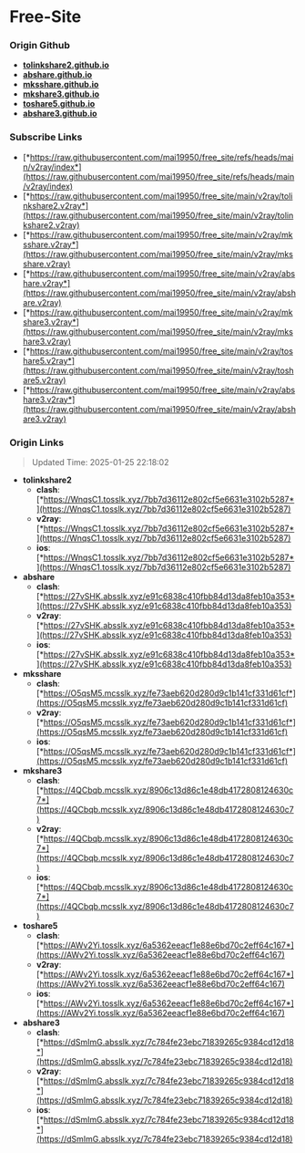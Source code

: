 # Free-Site

### Origin Github

- [**tolinkshare2.github.io**](https://github.com/tolinkshare2/tolinkshare2.github.io)
- [**abshare.github.io**](https://github.com/abshare/abshare.github.io)
- [**mksshare.github.io**](https://github.com/mksshare/mksshare.github.io)
- [**mkshare3.github.io**](https://github.com/mkshare3/mkshare3.github.io)
- [**toshare5.github.io**](https://github.com/toshare5/toshare5.github.io)
- [**abshare3.github.io**](https://github.com/abshare3/abshare3.github.io)

### Subscribe Links

- [*https://raw.githubusercontent.com/mai19950/free_site/refs/heads/main/v2ray/index*](https://raw.githubusercontent.com/mai19950/free_site/refs/heads/main/v2ray/index)
- [*https://raw.githubusercontent.com/mai19950/free_site/main/v2ray/tolinkshare2.v2ray*](https://raw.githubusercontent.com/mai19950/free_site/main/v2ray/tolinkshare2.v2ray)
- [*https://raw.githubusercontent.com/mai19950/free_site/main/v2ray/mksshare.v2ray*](https://raw.githubusercontent.com/mai19950/free_site/main/v2ray/mksshare.v2ray)
- [*https://raw.githubusercontent.com/mai19950/free_site/main/v2ray/abshare.v2ray*](https://raw.githubusercontent.com/mai19950/free_site/main/v2ray/abshare.v2ray)
- [*https://raw.githubusercontent.com/mai19950/free_site/main/v2ray/mkshare3.v2ray*](https://raw.githubusercontent.com/mai19950/free_site/main/v2ray/mkshare3.v2ray)
- [*https://raw.githubusercontent.com/mai19950/free_site/main/v2ray/toshare5.v2ray*](https://raw.githubusercontent.com/mai19950/free_site/main/v2ray/toshare5.v2ray)
- [*https://raw.githubusercontent.com/mai19950/free_site/main/v2ray/abshare3.v2ray*](https://raw.githubusercontent.com/mai19950/free_site/main/v2ray/abshare3.v2ray)

### Origin Links

> Updated Time: 2025-01-25 22:18:02

- **tolinkshare2**
  - **clash**: [*https://WnqsC1.tosslk.xyz/7bb7d36112e802cf5e6631e3102b5287*](https://WnqsC1.tosslk.xyz/7bb7d36112e802cf5e6631e3102b5287)
  - **v2ray**: [*https://WnqsC1.tosslk.xyz/7bb7d36112e802cf5e6631e3102b5287*](https://WnqsC1.tosslk.xyz/7bb7d36112e802cf5e6631e3102b5287)
  - **ios**: [*https://WnqsC1.tosslk.xyz/7bb7d36112e802cf5e6631e3102b5287*](https://WnqsC1.tosslk.xyz/7bb7d36112e802cf5e6631e3102b5287)
- **abshare**
  - **clash**: [*https://27vSHK.absslk.xyz/e91c6838c410fbb84d13da8feb10a353*](https://27vSHK.absslk.xyz/e91c6838c410fbb84d13da8feb10a353)
  - **v2ray**: [*https://27vSHK.absslk.xyz/e91c6838c410fbb84d13da8feb10a353*](https://27vSHK.absslk.xyz/e91c6838c410fbb84d13da8feb10a353)
  - **ios**: [*https://27vSHK.absslk.xyz/e91c6838c410fbb84d13da8feb10a353*](https://27vSHK.absslk.xyz/e91c6838c410fbb84d13da8feb10a353)
- **mksshare**
  - **clash**: [*https://O5qsM5.mcsslk.xyz/fe73aeb620d280d9c1b141cf331d61cf*](https://O5qsM5.mcsslk.xyz/fe73aeb620d280d9c1b141cf331d61cf)
  - **v2ray**: [*https://O5qsM5.mcsslk.xyz/fe73aeb620d280d9c1b141cf331d61cf*](https://O5qsM5.mcsslk.xyz/fe73aeb620d280d9c1b141cf331d61cf)
  - **ios**: [*https://O5qsM5.mcsslk.xyz/fe73aeb620d280d9c1b141cf331d61cf*](https://O5qsM5.mcsslk.xyz/fe73aeb620d280d9c1b141cf331d61cf)
- **mkshare3**
  - **clash**: [*https://4QCbqb.mcsslk.xyz/8906c13d86c1e48db4172808124630c7*](https://4QCbqb.mcsslk.xyz/8906c13d86c1e48db4172808124630c7)
  - **v2ray**: [*https://4QCbqb.mcsslk.xyz/8906c13d86c1e48db4172808124630c7*](https://4QCbqb.mcsslk.xyz/8906c13d86c1e48db4172808124630c7)
  - **ios**: [*https://4QCbqb.mcsslk.xyz/8906c13d86c1e48db4172808124630c7*](https://4QCbqb.mcsslk.xyz/8906c13d86c1e48db4172808124630c7)
- **toshare5**
  - **clash**: [*https://AWv2Yi.tosslk.xyz/6a5362eeacf1e88e6bd70c2eff64c167*](https://AWv2Yi.tosslk.xyz/6a5362eeacf1e88e6bd70c2eff64c167)
  - **v2ray**: [*https://AWv2Yi.tosslk.xyz/6a5362eeacf1e88e6bd70c2eff64c167*](https://AWv2Yi.tosslk.xyz/6a5362eeacf1e88e6bd70c2eff64c167)
  - **ios**: [*https://AWv2Yi.tosslk.xyz/6a5362eeacf1e88e6bd70c2eff64c167*](https://AWv2Yi.tosslk.xyz/6a5362eeacf1e88e6bd70c2eff64c167)
- **abshare3**
  - **clash**: [*https://dSmImG.absslk.xyz/7c784fe23ebc71839265c9384cd12d18*](https://dSmImG.absslk.xyz/7c784fe23ebc71839265c9384cd12d18)
  - **v2ray**: [*https://dSmImG.absslk.xyz/7c784fe23ebc71839265c9384cd12d18*](https://dSmImG.absslk.xyz/7c784fe23ebc71839265c9384cd12d18)
  - **ios**: [*https://dSmImG.absslk.xyz/7c784fe23ebc71839265c9384cd12d18*](https://dSmImG.absslk.xyz/7c784fe23ebc71839265c9384cd12d18)
